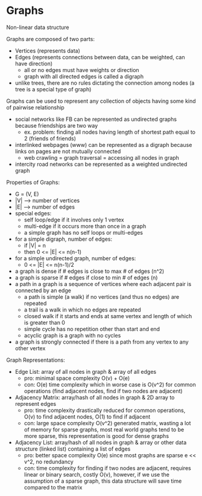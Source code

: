 # Graphs

Non-linear data structure

Graphs are composed of two parts:
  - Vertices (represents data)
  - Edges (represents connections between data, can be weighted, can have direction)
    - all or no edges must have weights or direction
    - graph with all directed edges is called a digraph
  - unlike trees, there are no rules dictating the connection among nodes (a tree is a special type of graph)

Graphs can be used to represent any collection of objects having some kind of pairwise relationship
  - social networks like FB can be represented as undirected graphs because friendships are two way
    - ex. problem: finding all nodes having length of shortest path equal to 2 (friends of friends)
  - interlinked webpages (www) can be represented as a digraph because links on pages are not mutually connected
    - web crawling = graph traversal = accessing all nodes in graph
  - intercity road networks can be represented as a weighted undirected graph

Properties of Graphs:
  - G = (V, E)
  - |V| --> number of vertices
  - |E| --> number of edges
  - special edges:
    - self loop/edge if it involves only 1 vertex
    - multi-edge if it occurs more than once in a graph
    - a simple graph has no self loops or multi-edges
  - for a simple digraph, number of edges:
    - if |V| = n
    - then 0 <= |E| <= n(n-1)
  - for a simple undirected graph, number of edges:
    - 0 <= |E| <= n(n-1)/2
  - a graph is dense if # edges is close to max # of edges (n^2)
  - a graph is sparse if # edges if close to min # of edges (n)
  - a path in a graph is a sequence of vertices where each adjacent pair is connected by an edge
    - a path is simple (a walk) if no vertices (and thus no edges) are repeated
    - a trail is a walk in which no edges are repeated
    - closed walk if it starts and ends at same vertex and length of which is greater than 0
    - simple cycle has no repetition other than start and end
    - acyclic graph is a graph with no cycles
  - a graph is strongly connected if there is a path from any vertex to any other vertex

Graph Representations:
- Edge List: array of all nodes in graph & array of all edges
  - pro: minimal space complexity O(v) + O(e)
  - con: O(e) time complexity which in worse case is O(v^2) for common operations (find adjacent nodes, find if two nodes are adjacent)
- Adjacency Matrix: array/hash of all nodes in graph & 2D array to represent edges
  - pro: time complexity drastically reduced for common operations, O(v) to find adjacent nodes, O(1) to find if adjacent
  - con: large space complexity O(v^2) generated matrix, wasting a lot of memory for sparse graphs, most real world graphs tend to be more sparse, this representation is good for dense graphs
- Adjacency List: array/hash of all nodes in graph & array or other data structure (linked list) containing a list of edges
  - pro: better space complexity O(e) since most graphs are sparse e << v^2, no redundancy
  - con: time complexity for finding if two nodes are adjacent, requires linear or binary search, costly O(v), however, if we use the assumption of a sparse graph, this data structure will save time compared to the matrix
